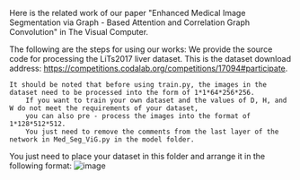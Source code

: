 Here is the related work of our paper "Enhanced Medical Image Segmentation via Graph - Based Attention and Correlation Graph Convolution" in The Visual Computer.

The following are the steps for using our works:
    We provide the source code for processing the LiTs2017 liver dataset. 
    This is the dataset download address: https://competitions.codalab.org/competitions/17094#participate.


    
    It should be noted that before using train.py, the images in the dataset need to be processed into the form of 1*1*64*256*256. 
        If you want to train your own dataset and the values of D, H, and W do not meet the requirements of your dataset, 
        you can also pre - process the images into the format of 1*128*512*512. 
        You just need to remove the comments from the last layer of the network in Med_Seg_ViG.py in the model folder.



You just need to place your dataset in this folder and arrange it in the following format: 
![image](https://github.com/user-attachments/assets/4e111fd5-c6aa-4916-a455-bfa2ccd41583)



